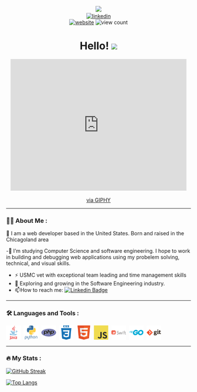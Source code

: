 <div id="header"align="center">
  
<img src="https://user-images.githubusercontent.com/97375442/234286548-cddd24b0-b029-4b83-b58a-b0d4ef61e634.png" width="200"/>
  
  <div id="badges">
    <a href="https://www.linkedin.com/in/kathie-matta/"><img src="https://img.shields.io/badge/LinkedIn-blue?logo=linkedin&logoColor=white&style=for-the-badge" alt="linkedin"/></a>
  </div>
  <a href="https://kathiematta.online"><img src="https://img.shields.io/badge/-My%20Website-blueviolet" alt="website"/></a>
  
  <img src="https://komarev.com/ghpvc/?username=ViLinh27&style=flat-square&color=blue" alt="view count"/>
  <h1>
    Hello!
    <img src="https://media.giphy.com/media/hvRJCLFzcasrR4ia7z/giphy.gif" width="30px"/>
  </h1>
</div>

<div id="banner" align="center">
  <iframe src="https://giphy.com/embed/h4yJ4ARfLKih5doDQC" width="480" height="360" frameBorder="0" class="giphy-embed" allowFullScreen></iframe><p><a href="https://giphy.com/gifs/moodman-funny-gif-h4yJ4ARfLKih5doDQC">via GIPHY</a></p>
</div>

---

### :woman_technologist: About Me :
:wave: I am a web developer based in the United States. Born and raised in the Chicagoland area

-:telescope: I’m studying Computer Science and software engineering. I hope to work in building and debugging web applications using my probelem solving, technical, and visual skills.
- :zap: USMC vet with exceptional team leading and time management skills
- :seedling: Exploring and growing in the Software Engineering industry.
- :mailbox:How to reach me: [![Linkedin Badge](https://img.shields.io/badge/-linkedin-blue?style=flat&logo=Linkedin&logoColor=white)](https://www.linkedin.com/in/kathie-matta/)

---

### :hammer_and_wrench: Languages and Tools :
<div>
  <img src="https://github.com/devicons/devicon/blob/master/icons/java/java-original-wordmark.svg" title="Java" alt="Java" width="40" height="40"/>&nbsp;
  <img src="https://github.com/devicons/devicon/blob/master/icons/python/python-original-wordmark.svg" title="Python" alt="Python" width="40" height="40"/>&nbsp;
  <img src="https://github.com/devicons/devicon/blob/master/icons/php/php-original.svg" title="PHP" alt="PHP" width="40" height="40"/>&nbsp;
  <img src="https://github.com/devicons/devicon/blob/master/icons/css3/css3-plain-wordmark.svg"  title="CSS3" alt="CSS" width="40" height="40"/>&nbsp;
  <img src="https://github.com/devicons/devicon/blob/master/icons/html5/html5-original.svg" title="HTML5" alt="HTML" width="40" height="40"/>&nbsp;
  <img src="https://github.com/devicons/devicon/blob/master/icons/javascript/javascript-original.svg" title="JavaScript" alt="JavaScript" width="40" height="40"/>&nbsp;
  <img src="https://github.com/devicons/devicon/blob/master/icons/Swift/swift-original-wordmark.svg" title="Swift"  alt="Swift" width="40" height="40"/>&nbsp;
  <img src="https://github.com/devicons/devicon/blob/master/icons/go/go-original-wordmark.svg" title="Go" alt="Go" width="40" height="40"/>&nbsp;
  <img src="https://github.com/devicons/devicon/blob/master/icons/git/git-original-wordmark.svg" title="Git" **alt="Git" width="40" height="40"/>
</div>

---

### :fire: My Stats :
[![GitHub Streak](http://github-readme-streak-stats.herokuapp.com?user=kmatta0731&theme=dark&background=000000)](https://git.io/streak-stats)

[![Top Langs](https://github-readme-stats.vercel.app/api/top-langs/?username=kmatta0731&layout=compact&theme=vision-friendly-dark)](https://github.com/anuraghazra/github-readme-stats)



<!--
**kmatta0731/kmatta0731** is a ✨ _special_ ✨ repository because its `README.md` (this file) appears on your GitHub profile.

Here are some ideas to get you started:

- 🔭 I’m currently working on ...
- 🌱 I’m currently learning ...
- 👯 I’m looking to collaborate on ...
- 🤔 I’m looking for help with ...
- 💬 Ask me about ...
- 📫 How to reach me: ...
- 😄 Pronouns: ...
- ⚡ Fun fact: ...
-->

